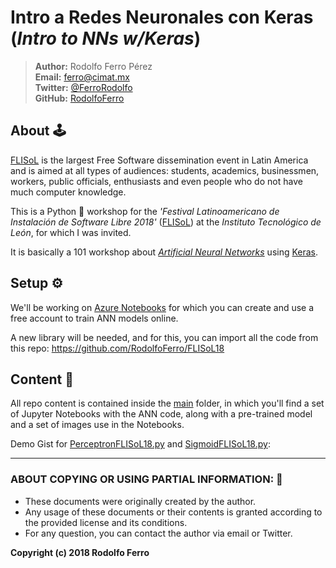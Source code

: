 # Intro a Redes Neuronales con Keras (*Intro to NNs w/Keras*)

> **Author:** Rodolfo Ferro Pérez <br/>
> **Email:** [ferro@cimat.mx](mailto:ferro@cimat.mx) <br/>
> **Twitter:** [@FerroRodolfo](http://twitter.com/FerroRodolfo) <br/>
> **GitHub:** [RodolfoFerro](https://github.com/RodolfoFerro) <br/>

## About 🕹

[FLISoL](https://flisol.info/FLISOL2018/Mexico/Leon) is the largest Free Software dissemination event in Latin America and is aimed at all types of audiences: students, academics, businessmen, workers, public officials, enthusiasts and even people who do not have much computer knowledge.

This is a Python 🐍 workshop for the *'Festival Latinoamericano de Instalación de Software Libre 2018'* ([FLISoL](https://flisol.info/FLISOL2018/Mexico/Leon)) at the *Instituto Tecnológico de León*, for which I was invited.

It is basically a 101 workshop about [*Artificial Neural Networks*](https://en.wikipedia.org/wiki/Artificial_neural_network) using [Keras](https://keras.io/).


## Setup ⚙️

We'll be working on [Azure Notebooks](https://notebooks.azure.com/) for which you can create and use a free account to train ANN models online.

A new library will be needed, and for this, you can import all the code from this repo: https://github.com/RodolfoFerro/FLISoL18


## Content 👾

All repo content is contained inside the [main]() folder, in which you'll find a set of Jupyter Notebooks with the ANN code, along with a pre-trained model and a set of images use in the Notebooks.

Demo Gist for [PerceptronFLISoL18.py]() and [SigmoidFLISoL18.py]():
<script src="https://gist.github.com/RodolfoFerro/46dc7ba3dded4cd6a3a9d58e1284557a.js"></script>


***

### ABOUT COPYING OR USING PARTIAL INFORMATION: 🔐
* These documents were originally created by the author.
* Any usage of these documents or their contents is granted according to the provided license and its conditions.
* For any question, you can contact the author via email or Twitter.

**Copyright (c) 2018 Rodolfo Ferro**
